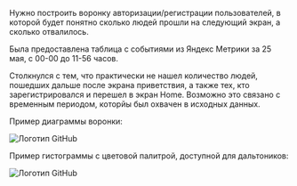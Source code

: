 Нужно построить воронку авторизации/регистрации пользователей, в которой будет понятно сколько людей прошли на следующий экран, а сколько отвалилось. 



Была предоставлена таблица с событиями из Яндекс Метрики за 25 мая, с 00-00 до 11-56 часов. 


Столкнулся с тем, что практически не нашел количество людей, пошедших дальше после экрана приветствия, а также тех, кто зарегистрировался и перешел в экран Home. Возможно это связано с временным периодом, которйы был охвачен в исходных данных. 

Пример диаграммы воронки: 

![Логотип GitHub](https://sun9-47.userapi.com/impg/zIzNrBNo3pan2XGOVvvLpuS5S_S-acMbkUaowA/kw5x3oAm4cE.jpg?size=1285x525&quality=96&sign=a24dbf606a8250504d83a0c7efa17e91&type=album)


Пример гистограммы с цветовой палитрой, доступной для дальтоников: 

![Логотип GitHub](https://drive.google.com/file/d/1fZGSoNxKPvPtR5nG4ZkCELTMZgb3zPnk/view?usp=drive_link)


